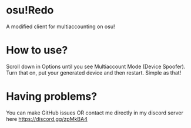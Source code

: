 # osu!Redo
A modified client for multiaccounting on osu!

# How to use?
Scroll down in Options until you see Multiaccount Mode (Device Spoofer). Turn that on, put your generated device and then restart. Simple as that!

# Having problems?
You can make GitHub issues OR contact me directly in my discord server here https://discord.gg/zpMkBA4
